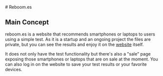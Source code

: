 # Reboom.es

## Main Concept

reboom.es is a website that recommends smartphones or laptops to users using a simple test. As it is a startup and an ongoing project the files are private, but you can see the results and enjoy it on the [website](https://www.reboom.es) itself.

It does not only have the test functionality but there's also a "sale" page exposing those smartphones or laptops that are on sale at the moment. You can also log in on the website to save your test results or your favorite devices.

